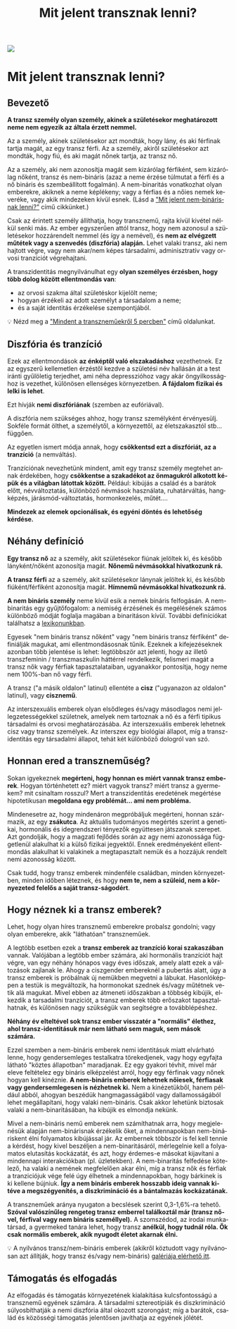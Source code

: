 ﻿---
title: "Mit jelent transznak lenni?"
description: "Elfogadás és támogatás kulcsfontosságúak a transznemű és nem-bináris egyének jólétéhez."
lang: hu
---

<div class="header-image"><img src="assets/images/undraw_happy_feeling.svg" /></div>

# Mit jelent transznak lenni?

## Bevezető

**A transz személy olyan személy, akinek a születésekor meghatározott neme nem egyezik az általa érzett nemmel.**

Az a személy, akinek születésekor azt mondták, hogy lány, és aki férfinak tartja magát, az egy transz férfi. Az a személy, akiről születésekor azt mondták, hogy fiú, és aki magát nőnek tartja, az transz nő.

Az a személy, aki nem azonosítja magát sem kizárólag férfiként, sem kizárólag nőként, transz és nem-bináris (azaz a neme érzése túlmutat a férfi és a nő bináris és szembeállított fogalmán). A nem-binaritás vonatkozhat olyan emberekre, akiknek a neme képlékeny; vagy a férfias és a nőies nemek keveréke, vagy akik mindezeken kívül esnek. (Lásd a ["Mit jelent nem-binárisnak lenni?"](/#/entry?id=mit-jelent-nem-binarisnak-lenni) című cikkünket.)

Csak az érintett személy állíthatja, hogy transznemű, rajta kívül kivétel nélkül senki más. Az ember egyszerűen attól transz, hogy nem azonosul a születésekor hozzárendelt nemmel (és így a nemével), és **nem az elvégzett műtétek vagy a szenvedés (diszfória) alapján.** Lehet valaki transz, aki nem hajtott végre, vagy nem akar/nem képes társadalmi, adminisztratív vagy orvosi tranzíciót végrehajtani.

A transzidentitás megnyilvánulhat egy **olyan személyes érzésben, hogy több dolog között ellentmondás van**:

- az orvosi szakma által születéskor kijelölt neme;
- hogyan érzékeli az adott személyt a társadalom a neme;
- és a saját identitás érzékelése szempontjából.

💡 Nézd meg a ["Mindent a transzneműekről 5 percben"](/#/intro) című oldalunkat.

## Diszfória és tranzíció

Ezek az ellentmondások **az énképtől való elszakadáshoz** vezethetnek. Ez az egyszerű kellemetlen érzéstől kezdve a születési név hallásán át a test iránti gyűlöletig terjedhet, ami néha depresszióhoz vagy akár öngyilkossághoz is vezethet, különösen ellenséges környezetben. **A fájdalom fizikai és lelki is lehet**.

Ezt hívják **nemi diszfóriának** (szemben az eufóriával).

A diszfória nem szükséges ahhoz, hogy transz személyként érvényesülj. Sokféle formát ölthet, a személytől, a környezettől, az életszakasztól stb... függően.

Az egyetlen ismert módja annak, hogy **csökkentsd ezt a diszfóriát, az a tranzíció** (a nemváltás).

Tranzíciónak nevezhetünk mindent, amit egy transz személy megtehet annak érdekében, hogy **csökkentse a szakadékot az önmagukról alkotott képük és a világban látottak között.** Például: kibújás a család és a barátok előtt, névváltoztatás, különböző névmások használata, ruhatárváltás, hangképzés, járásmód-változtatás, hormonkezelés, műtét....

**Mindezek az elemek opcionálisak, és egyéni döntés és lehetőség kérdése.**

## Néhány definíció

**Egy transz nő** az a személy, akit születésekor fiúnak jelöltek ki, és később lányként/nőként azonosítja magát. **Nőnemű névmásokkal hivatkozunk rá.**

**A transz férfi** az a személy, akit születésekor lánynak jelöltek ki, és később fiúként/férfiként azonosítja magát. **Hímnemű névmásokkal hivatkozunk rá.**

**A nem bináris személy** neme kívül esik a nemek bináris felfogásán. A nem-binaritás egy gyűjtőfogalom: a nemiség érzésének és megélésének számos különböző módját foglalja magában a binaritáson kívül. További definíciókat találhatsz a [lexikonunkban](/#/lexikon).

Egyesek "nem bináris transz nőként" vagy "nem bináris transz férfiként" definiálják magukat, ami ellentmondásosnak tűnik. Ezeknek a kifejezéseknek azonban több jelentése is lehet: legtöbbször azt jelenti, hogy az illető transzfeminin / transzmaszkulin háttérrel rendelkezik, felismeri magát a transz nők vagy férfiak tapasztalataiban, ugyanakkor pontosítja, hogy neme nem 100%-ban nő vagy férfi.


A transz ("a másik oldalon" latinul) ellentéte a **cisz** ("ugyanazon az oldalon" latinul), vagy **cisznemű**.

Az interszexuális emberek olyan elsődleges és/vagy másodlagos nemi jellegzetességekkel születnek, amelyek nem tartoznak a nő és a férfi tipikus társadalmi és orvosi meghatározásába. Az interszexuális emberek lehetnek cisz vagy transz személyek. Az interszex egy biológiai állapot, míg a transz-identitás egy társadalmi állapot, tehát két különböző dologról van szó.

## Honnan ered a transzneműség?

Sokan igyekeznek **megérteni, hogy honnan es miért vannak transz emberek**. Hogyan történhetett ez? miért vagyok transz? miért transz a gyermekem? mit csinaltam rosszul? Mert a transzidentitás eredetének megértése hipotetikusan **megoldana egy problémát... ami nem probléma.**

Mindenesetre az, hogy mindenáron megpróbáljuk megérteni, honnan származik, az egy **zsákutca**. Az aktuális tudományos megértés szerint a genetikai, hormonális és idegrendszeri tényezők együttesen játszanak szerepet. Azt gondolják, hogy a magzati fejlődés során az agy nemi azonossága függetlenül alakulhat ki a külső fizikai jegyektől. Ennek eredményeként ellentmondás alakulhat ki valakinek a megtapasztalt nemük és a hozzájuk rendelt nemi azonosság között.

Csak tudd, hogy transz emberek mindenféle családban, minden környezetben, minden időben léteznek, és hogy **nem te, nem a szüleid, nem a környezeted felelős a saját transz-ságodért**.

## Hogy néznek ki a transz emberek?

Lehet, hogy olyan híres transznemű emberekre probalsz gondolni; vagy olyan emberekre, akik "láthatóan" transzneműek.

A legtöbb esetben ezek a **transz emberek az tranzíció korai szakaszában** vannak. Valójában a legtöbb ember számára, aki hormonális tranzíciót hajt végre, van egy néhány hónapos vagy éves időszak, amely alatt ezek a változások zajlanak le. Ahogy a ciszgender embereknél a pubertás alatt, úgy a transz emberek is próbálnak új nemükben megvetni a lábukat. Hasonlóképpen a testük is megváltozik, ha hormonokat szednek és/vagy műtétnek vetik alá magukat. Mivel ebben az átmeneti időszakban a többség kibújik, elkezdik a tarsadalmi tranzíciót, a transz emberek több erőszakot tapasztalhatnak, és különösen nagy szükségük van segítségre a továbblépéshez.

**Néhány év elteltével sok transz ember visszatér a "normális" élethez, ahol transz-identitásuk már nem látható sem maguk, sem mások számára.**

Ezzel szemben a nem-bináris emberek nemi identitásuk miatt elvárható lenne, hogy gendersemleges testalkatra törekedjenek, vagy hogy egyfajta látható "köztes állapotban" maradjanak. Ez egy gyakori tévhit, mivel már eleve feltételez egy bináris elképzelést arról, hogy egy férfinak vagy nőnek hogyan kell kinéznie. **A nem-bináris emberek lehetnek nőiesek, férfiasak vagy gendersemlegesen is nézhetnek ki.** Nem a kinézetükből, hanem például abból, ahogyan beszédük hangmagasságából vagy dallamosságából lehet megállapítani, hogy valaki nem-bináris. Csak akkor lehetünk biztosak valaki a nem-binaritásában, ha kibújik es elmondja nekünk.

Mivel a nem-bináris nemű emberek nem számíthatnak arra, hogy megjelenésük alapján nem-binárisnak érzékelik őket, a mindennapokban nem-bináriskent élni folyamatos kibújással jár. Az embernek többször is fel kell tennie a kérdést, hogy kivel beszéljen a nem-binaritásáról, mérlegelnie kell a folyamatos elutasítás kockázatát, és azt, hogy érdemes-e másokat kijavítani a mindennapi interakciókban (pl. üzletekben). A nem-binaritás felfedése kötelező, ha valaki a nemének megfelelően akar élni, míg a transz nők és férfiak a tranziciójuk vége felé úgy élhetnek a mindennapokban, hogy bárkinek is ki kellene bújniuk. **Így a nem bináris emberek hosszabb ideig vannak kitéve a megszégyenítés, a diszkrimináció és a bántalmazás kockázatának.**

A transzneműek aránya nyugaton a becslések szerint 0,3-1,6%-ra tehető. **Szóval valószínűleg rengeteg transz emberrel találkoztál már (transz nővel, férfival vagy nem bináris személlyel).** A szomszédod, az irodai munkatársad, a gyermeked tanára lehet, hogy transz **anélkül, hogy tudnál róla. Ők csak normális emberek, akik nyugodt életet akarnak élni.**

💡 A nyilvános transz/nem-bináris emberek (akikről köztudott vagy nyilvánosan azt állítják, hogy transz és/vagy nem-bináris) [galériája elérhető itt](/#/galery).

## Támogatás és elfogadás

Az elfogadás és támogatás környezetének kialakítása kulcsfontosságú a transznemű egyének számára. A társadalmi sztereotípiák és diszkrimináció súlyosbíthatják a nemi diszfória által okozott szorongást; míg a barátok, család és közösségi támogatás jelentősen javíthatja az egyének jólétét.
